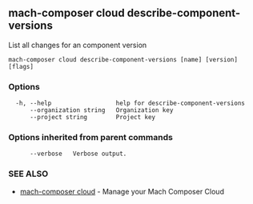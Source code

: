 ## mach-composer cloud describe-component-versions

List all changes for an component version

```
mach-composer cloud describe-component-versions [name] [version] [flags]
```

### Options

```
  -h, --help                  help for describe-component-versions
      --organization string   Organization key
      --project string        Project key
```

### Options inherited from parent commands

```
      --verbose   Verbose output.
```

### SEE ALSO

* [mach-composer cloud](mach-composer_cloud.md)	 - Manage your Mach Composer Cloud

